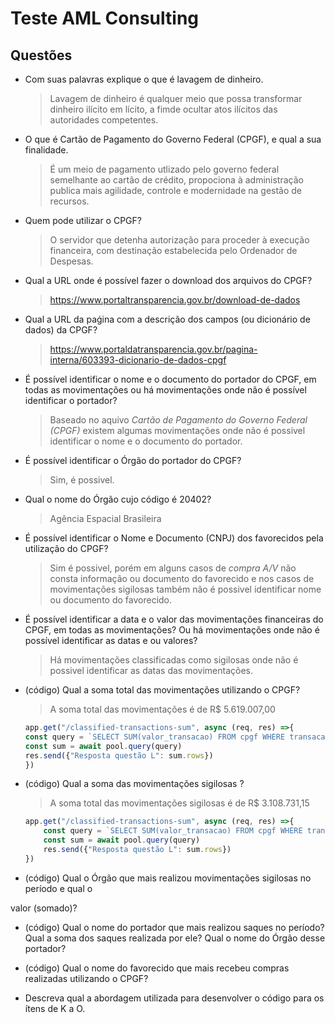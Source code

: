 # Teste AML Consulting

## Questões

- Com suas palavras explique o que é lavagem de dinheiro.
    > Lavagem de dinheiro é qualquer meio que possa transformar dinheiro ilícito em lícito, 
    > a fimde ocultar atos ilícitos das autoridades competentes.

- O que é Cartão de Pagamento do Governo Federal (CPGF), e qual a sua finalidade.
    > É um meio de pagamento utlizado pelo governo federal semelhante ao cartão de crédito,
    > propociona à administração publica mais agilidade, controle e modernidade na gestão
    > de recursos.

- Quem pode utilizar o CPGF?
    > O servidor que detenha autorização para proceder à execução financeira, com destinação
    > estabelecida pelo Ordenador de Despesas.

- Qual a URL onde é possível fazer o download dos arquivos do CPGF?
    > https://www.portaltransparencia.gov.br/download-de-dados

- Qual a URL da paǵina com a descrição dos campos (ou dicionário de dados) da CPGF?
    > https://www.portaldatransparencia.gov.br/pagina-interna/603393-dicionario-de-dados-cpgf

- É possível identificar o nome e o documento do portador do CPGF, em todas as
movimentações ou há movimentações onde não é possível identificar o portador?
    > Baseado no aquivo *Cartão de Pagamento do Governo Federal (CPGF)* existem algumas
    > movimentações onde não é possivel identificar o nome e o documento do portador.

- É possível identificar o Órgão do portador do CPGF?
    > Sim, é possivel.
- Qual o nome do Órgão cujo código é 20402?
    > Agência Espacial Brasileira

- É possível identificar o Nome e Documento (CNPJ) dos favorecidos pela utilização do
CPGF?
    > Sim é possivel, porém em alguns casos de *compra A/V* não consta informação ou documento do favorecido e nos casos de movimentações sigilosas também não é possivel identificar nome ou documento do favorecido.

- É possível identificar a data e o valor das movimentações financeiras do CPGF, em
todas as movimentações? Ou há movimentações onde não é possível identificar as datas e
ou valores?
    > Há movimentações classificadas como sigilosas onde não é possivel identificar as datas das movimentações.

- (código) Qual a soma total das movimentações utilizando o CPGF?
    > A soma total das movimentações é de R$ 5.619.007,00
    ```JavaScript
    app.get("/classified-transactions-sum", async (req, res) =>{
    const query = `SELECT SUM(valor_transacao) FROM cpgf WHERE transacao = 'Informações protegidas por sigilo';`
    const sum = await pool.query(query)
    res.send({"Resposta questão L": sum.rows})
    })
    ```

- (código) Qual a soma das movimentações sigilosas ?
    > A soma total das movimentações sigilosas é de R$ 3.108.731,15
    ```JavaScript
    app.get("/classified-transactions-sum", async (req, res) =>{
        const query = `SELECT SUM(valor_transacao) FROM cpgf WHERE transacao = 'Informações protegidas por sigilo';`
        const sum = await pool.query(query)
        res.send({"Resposta questão L": sum.rows})
    })
    ```

- (código) Qual o Órgão que mais realizou movimentações sigilosas no período e qual o

valor (somado)?

- (código) Qual o nome do portador que mais realizou saques no período? Qual a soma
dos saques realizada por ele? Qual o nome do Órgão desse portador?

- (código) Qual o nome do favorecido que mais recebeu compras realizadas utilizando o
CPGF?

- Descreva qual a abordagem utilizada para desenvolver o código para os ítens de K a O.
